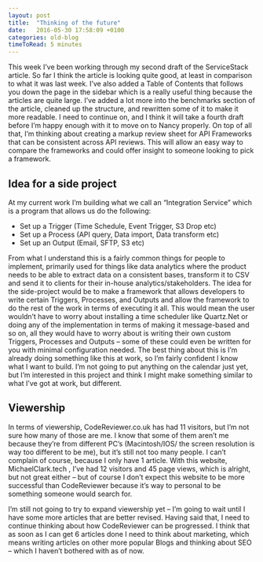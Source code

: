 ```yaml
---
layout: post
title:  "Thinking of the future"
date:   2016-05-30 17:58:09 +0100
categories: old-blog
timeToRead: 5 minutes
---
```

This week I’ve been working through my second draft of the ServiceStack article.  So far I think the article is looking quite good, at least in comparison to what it was last week.  I’ve also added a Table of Contents that follows you down the page in the sidebar which is a really useful thing because the articles are quite large.  I’ve added a lot more into the benchmarks section of the article, cleaned up the structure, and rewritten some of it to make it more readable.  I need to continue on, and I think it will take a fourth draft before I’m happy enough with it to move on to Nancy properly.  On top of all that, I’m thinking about creating a markup review sheet for API Frameworks that can be consistent across API reviews.  This will allow an easy way to compare the frameworks and could offer insight to someone looking to pick a framework.

## Idea for a side project
At my current work I’m building what we call an “Integration Service” which is a program that allows us do the following:

- Set up a Trigger (Time Schedule, Event Trigger, S3 Drop etc)
- Set up a Process (API query, Data import, Data transform etc)
- Set up an Output (Email, SFTP, S3 etc)

From what I understand this is a fairly common things for people to implement, primarily used for things like data analytics where the product needs to be able to extract data on a consistent bases, transform it to CSV and send it to clients for their in-house analytics/stakeholders.  The idea for the side-project would be to make a framework that allows developers to write certain Triggers, Processes, and Outputs and allow the framework to do the rest of the work in terms of executing it all.  This would mean the user wouldn’t have to worry about installing a time scheduler like Quartz.Net or doing any of the implementation in terms of making it message-based and so on, all they would have to worry about is writing their own custom Triggers, Processes and Outputs – some of these could even be written for you with minimal configuration needed.  The best thing about this is I’m already doing something like this at work, so I’m fairly confident I know what I want to build.  I’m not going to put anything on the calendar just yet, but I’m interested in this project and think I might make something similar to what I’ve got at work, but different.

## Viewership
In terms of viewership, CodeReviewer.co.uk has had 11 visitors, but I’m not sure how many of those are me.  I know that some of them aren’t me because they’re from different PC’s (Macintosh/IOS/ the screen resolution is way too different to be me), but it’s still not too many people.  I can’t complain of course, because I only have 1 article. With this website, MichaelClark.tech , I’ve had 12 visitors and 45 page views, which is alright, but not great either – but of course I don’t expect this website to be more successful than CodeReviewer because it’s way to personal to be something someone would search for.

I’m still not going to try to expand viewership yet – I’m going to wait until I have some more articles that are better revised.  Having said that, I need to continue thinking about how CodeReviewer can be progressed.  I think that as soon as I can get 6 articles done I need to think about marketing, which means writing articles on other more popular Blogs and thinking about SEO – which I haven’t bothered with as of now.

